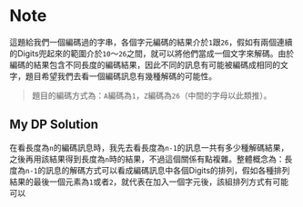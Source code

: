 # Note 

這題給我們一個編碼過的字串，各個字元編碼的結果介於`1`跟`26`，假如有兩個連續的Digits兜起來的範圍介於`10`～`26`之間，就可以將他們當成一個文字來解碼。由於編碼的結果包含不同長度的編碼結果，因此不同的訊息有可能被編碼成相同的文字，題目希望我們去看一個編碼訊息有幾種解碼的可能性。
> 題目的編碼方式為：`A`編碼為`1`，`Z`編碼為`26`（中間的字母以此類推）。

## My DP Solution

在看長度為`n`的編碼訊息時，我先去看長度為`n-1`的訊息一共有多少種解碼結果，之後再用該結果得到長度為`n`時的結果，不過這個關係有點複雜。整體概念為：長度為`n-1`的訊息的解碼方式可以看成編碼訊息中各個Digits的排列，假如各種排列結果的最後一個元素為`1`或者`2`，就代表在加入一個字元後，該組排列方式有可能可以
